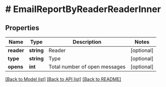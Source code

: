 # # EmailReportByReaderReaderInner

## Properties

Name | Type | Description | Notes
------------ | ------------- | ------------- | -------------
**reader** | **string** | Reader | [optional]
**type** | **string** | Type | [optional]
**opens** | **int** | Total number of open messages | [optional]

[[Back to Model list]](../../README.md#models) [[Back to API list]](../../README.md#endpoints) [[Back to README]](../../README.md)
